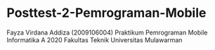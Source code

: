 # Posttest-2-Pemrograman-Mobile
Fayza Virdana Addiza (2009106004)
Praktikum Pemrograman Mobile
Informatika A 2020
Fakultas Teknik Universitas Mulawarman
